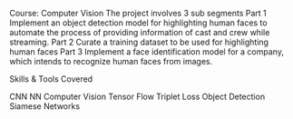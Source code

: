 Course: Computer Vision
The project involves 3 sub segments Part 1 Implement an object detection model for highlighting human faces to automate the process of providing information of cast and crew while streaming. Part 2 Curate a training dataset to be used for highlighting human faces Part 3 Implement a face identification model for a company, which intends to recognize human faces from images.

Skills & Tools Covered

CNN
NN
Computer Vision
Tensor Flow
Triplet Loss
Object Detection
Siamese Networks
